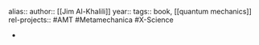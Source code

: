 alias::
author:: [[Jim Al-Khalili]]
year::
tags:: book, [[quantum mechanics]]
rel-projects:: #AMT #Metamechanica #X-Science


-
